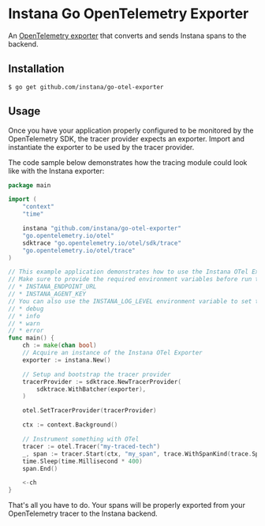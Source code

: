 # Instana Go OpenTelemetry Exporter

An [OpenTelemetry exporter](https://opentelemetry.io/docs/js/exporters/) that converts and sends Instana spans to the backend.

## Installation

    $ go get github.com/instana/go-otel-exporter

## Usage

Once you have your application properly configured to be monitored by the OpenTelemetry SDK, the tracer provider expects an exporter.
Import and instantiate the exporter to be used by the tracer provider.

The code sample below demonstrates how the tracing module could look like with the Instana exporter:

```go
package main

import (
	"context"
	"time"

	instana "github.com/instana/go-otel-exporter"
	"go.opentelemetry.io/otel"
	sdktrace "go.opentelemetry.io/otel/sdk/trace"
	"go.opentelemetry.io/otel/trace"
)

// This example application demonstrates how to use the Instana OTel Exporter.
// Make sure to provide the required environment variables before run the application:
// * INSTANA_ENDPOINT_URL
// * INSTANA_AGENT_KEY
// You can also use the INSTANA_LOG_LEVEL environment variable to set the log level. Available options are:
// * debug
// * info
// * warn
// * error
func main() {
	ch := make(chan bool)
	// Acquire an instance of the Instana OTel Exporter
	exporter := instana.New()

	// Setup and bootstrap the tracer provider
	tracerProvider := sdktrace.NewTracerProvider(
		sdktrace.WithBatcher(exporter),
	)

	otel.SetTracerProvider(tracerProvider)

	ctx := context.Background()

	// Instrument something with OTel
	tracer := otel.Tracer("my-traced-tech")
	_, span := tracer.Start(ctx, "my_span", trace.WithSpanKind(trace.SpanKindServer))
	time.Sleep(time.Millisecond * 400)
	span.End()

	<-ch
}
```
That's all you have to do.
Your spans will be properly exported from your OpenTelemetry tracer to the Instana backend.
